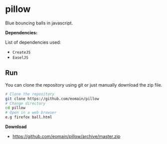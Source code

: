 # pillow
Blue bouncing balls in javascript.

**Dependencies:**

List of dependencies used:
- `CreateJS`
- `EaselJS`

## Run
You can clone the repository using git or just manually download the zip file.
```bash
# Clone the repository
git clone https://github.com/eomain/pillow
# Change directory
cd pillow
# Open in a web browser
e.g firefox ball.html
```
**Download**

- https://github.com/eomain/pillow/archive/master.zip